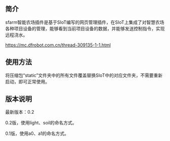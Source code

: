 ## 简介

sfarm智能农场插件是基于SIoT编写的网页管理插件，在SIoT上集成了对智慧农场各种项目设备的管理，能够看到当前项目设备的数据，并能够发送控制指令，实现远程浇水。

https://mc.dfrobot.com.cn/thread-309135-1-1.html

## 使用方法

将压缩包“static”文件夹中的所有文件覆盖替换SIoT中的对应文件夹，不需要重新启动，即可正常使用。

## 版本说明

最新版本：0.2

0.2版，使用light、soil的命名方式。

0.1版，使用a0、a1的命名方式。